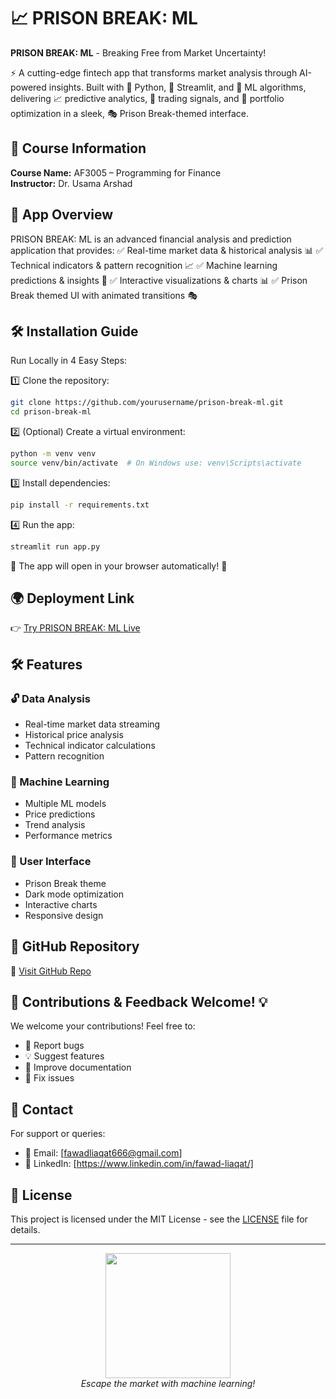# 📈 PRISON BREAK: ML

 **PRISON BREAK: ML** - Breaking Free from Market Uncertainty! 

⚡ A cutting-edge fintech app that transforms market analysis through AI-powered insights. Built with 🐍 Python, 🎯 Streamlit, and 🤖 ML algorithms, delivering 📈 predictive analytics, 🔔 trading signals, and 💼 portfolio optimization in a sleek, 🎭 Prison Break-themed interface.

## 📌 Course Information
**Course Name:** AF3005 – Programming for Finance  
**Instructor:** Dr. Usama Arshad

## 🚀 App Overview
PRISON BREAK: ML is an advanced financial analysis and prediction application that provides:
✅ Real-time market data & historical analysis 📊
✅ Technical indicators & pattern recognition 📈
✅ Machine learning predictions & insights 🤖
✅ Interactive visualizations & charts 📊
✅ Prison Break themed UI with animated transitions 🎭

## 🛠 Installation Guide
Run Locally in 4 Easy Steps:

1️⃣ Clone the repository:
```bash
git clone https://github.com/yourusername/prison-break-ml.git
cd prison-break-ml
```

2️⃣ (Optional) Create a virtual environment:
```bash
python -m venv venv
source venv/bin/activate  # On Windows use: venv\Scripts\activate
```

3️⃣ Install dependencies:
```bash
pip install -r requirements.txt
```

4️⃣ Run the app:
```bash
streamlit run app.py
```
🔹 The app will open in your browser automatically! 🎉

## 🌍 Deployment Link
👉 [Try PRISON BREAK: ML Live](your-deployment-link)

## 🛠️ Features

### 🔓 Data Analysis
- Real-time market data streaming
- Historical price analysis
- Technical indicator calculations
- Pattern recognition

### 🤖 Machine Learning
- Multiple ML models
- Price predictions
- Trend analysis
- Performance metrics

### 🎨 User Interface
- Prison Break theme
- Dark mode optimization
- Interactive charts
- Responsive design

## 📌 GitHub Repository
🔗 [Visit GitHub Repo](https://github.com/fawad-liaqat/Prison-Break-ML)

## 🚀 Contributions & Feedback Welcome! 💡
We welcome your contributions! Feel free to:
- 🐛 Report bugs
- 💡 Suggest features
- 📝 Improve documentation
- 🔧 Fix issues

## 📧 Contact
For support or queries:
- 📧 Email: [fawadliaqat666@gmail.com]
- 💼 LinkedIn: [https://www.linkedin.com/in/fawad-liaqat/]

## 📝 License
This project is licensed under the MIT License - see the [LICENSE](LICENSE) file for details.

---

<div align="center">
  <img src="https://media.giphy.com/media/v1.Y2lkPTc5MGI3NjExenM3Z3JubGpvOHg1c3hleGljdjUyNGE5bmF0NTVubTJmanAzd3dzcCZlcD12MV9naWZzX3NlYXJjaCZjdD1n/rMS1sUPhv95f2/giphy.gif" width="200"/>
  <br>
  <em>Escape the market with machine learning!</em>
</div>

